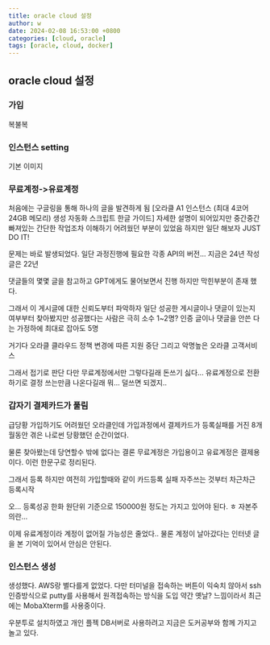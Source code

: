 ```yaml
---
title: oracle cloud 설정
author: w
date: 2024-02-08 16:53:00 +0800
categories: [cloud, oracle]
tags: [oracle, cloud, docker]
---
```


## oracle cloud 설정

### 가입
복불복

### 인스턴스 setting
기본 이미지

### 무료계정->유료계정
처음에는 구글링을 통해 하나의 글을 발견하게 됨
[오라클 A1 인스턴스 (최대 4코어 24GB 메모리) 생성 자동화 스크립트 한글 가이드]
자세한 설명이 되어있지만 중간중간 빠져있는 간단한 작업조차 이해하기 어려웠던 부분이 있었음
하지만 일단 해보자 JUST DO IT!

문제는 바로 발생되었다.
일단 과정진행에 필요한 각종 API의 버전...
지금은 24년 작성글은 22년

댓글들의 몇몇 글을 참고하고 GPT에게도 물어보면서 진행
하지만 막힌부분이 존재 했다.

그래서 이 게시글에 대한 신뢰도부터 파악하자 
일단 성공한 게시글이나 댓글이 있는지 여부부터 찾아봤지만
성공했다는 사람은 극히 소수 1~2명?
인증 글이나 댓글을 안쓴 다는 가정하에 최대로 잡아도 5명

거기다 오라클 클라우드 정책 변경에 따른 지원 중단
그리고 악명높은 오라클 고객서비스

그래서 접기로 판단
다만 무료계정에서만 그렇다길래 돈쓰기 싫다...
유료계정으로 전환하기로 결정
쓰는만큼 나온다길래 뭐... 덜쓰면 되겠지..

### 갑자기 결제카드가 풀림
급당황
가입하기도 어려웠던 오라클인데
가입과정에서 결제카드가 등록실패를 거진 8개월동안 겪은 나로썬 당황했던 순간이었다.

물론 찾아봤는데 당연할수 밖에 없다는 결론
무료계정은 가입용이고 유료계정은 결제용이다. 이런 한문구로 정리된다.

그래서 등록
하지만 여전히 가입할때와 같이 카드등록 실패
자주쓰는 것부터 차근차근 등록시작

오... 등록성공
한화 원단위 기준으로 150000원 정도는 가지고 있어야 된다. ㅎ
자본주의란...

이제 유료계정이라 계정이 없어질 가능성은 줄었다..
물론 계정이 날아갔다는 인터넷 글을 본 기억이 있어서 안심은 안된다.

### 인스턴스 생성
생성했다. AWS랑 별다를게 없었다. 다만 터미널을 접속하는 버튼이 익숙치 않아서
ssh인증방식으로 
putty를 사용해서 원격접속하는 방식을 도입
약간 옛날? 느낌이라서 최근에는
MobaXterm를 사용중이다.

우분투로 설치하였고 개인 플젝 DB서버로 사용하려고
지금은 도커공부와 함께 가지고 놀고 있다.